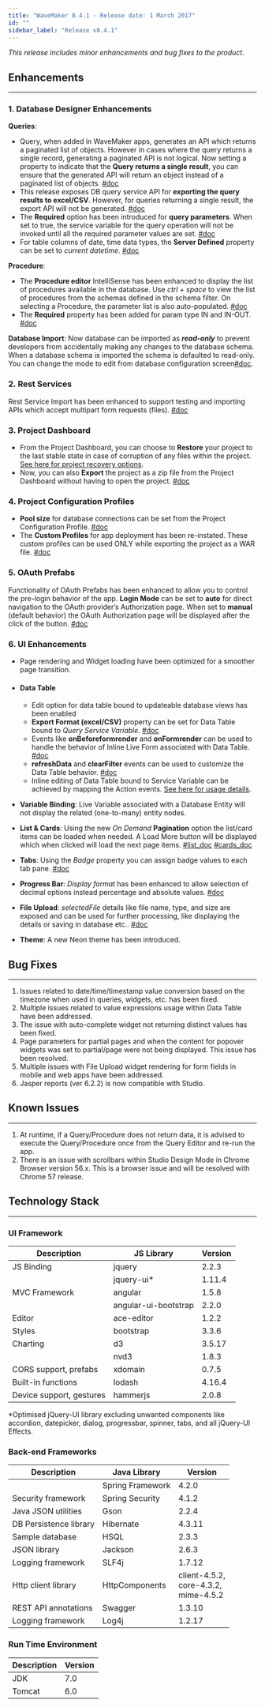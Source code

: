```yaml
---
title: "WaveMaker 8.4.1 - Release date: 1 March 2017"
id: ""
sidebar_label: "Release v8.4.1"
---
```

*This release includes minor enhancements and bug fixes to the product.*

## Enhancements
---

### 1. Database Designer Enhancements
**Queries**:
*   Query, when added in WaveMaker apps, generates an API which returns a paginated list of objects. However in cases where the query returns a single record, generating a paginated API is not logical. Now setting a property to indicate that the **Query returns a single result**, you can ensure that the generated API will return an object instead of a paginated list of objects. [#doc](/learn/app-development/services/database-services/working-with-queries/)
*   This release exposes DB query service API for **exporting the query results to excel/CSV**. However, for queries returning a single result, the export API will not be generated. [#doc](/learn/app-development/widgets/datalive/datatable/table-configuration/#export-data)
*   The **Required** option has been introduced for **query parameters**. When set to true, the service variable for the query operation will not be invoked until all the required parameter values are set. [#doc](/learn/app-development/services/database-services/working-with-queries/#query-creation-parameterised)
*   For table columns of date, time data types, the **Server Defined** property can be set to _current datetime_. [#doc](/learn/app-development/services/database-services/working-with-queries/#query-creation-parameterised)

**Procedure**:
*   The **Procedure editor** IntelliSense has been enhanced to display the list of procedures available in the database. Use _ctrl + space_ to view the list of procedures from the schemas defined in the schema filter. On selecting a Procedure, the parameter list is also auto-populated. [#doc](/learn/app-development/services/database-services/working-stored-procedures/#procedure-invocation)
*   The **Required** property has been added for param type IN and IN-OUT. [#doc](/learn/app-development/services/database-services/working-stored-procedures/)

**Database Import**: 
Now database can be imported as **_read-only_** to prevent developers from accidentally making any changes to the database schema. When a database schema is imported the schema is defaulted to read-only. You can change the mode to edit from database configuration screen[#doc](/learn/app-development/services/database-services/database-schema-import-modes/).

### 2. Rest Services
Rest Service Import has been enhanced to support testing and importing APIs which accept multipart form requests (files). [#doc](/learn/app-development/services/web-services/rest-services/#form-data)

### 3. Project Dashboard
*   From the Project Dashboard, you can choose to **Restore** your project to the last stable state in case of corruption of any files within the project. [See here for project recovery options](/learn/app-development/dev-integration/import-export-update-apps/#project-recovery).
*   Now, you can also **Export** the project as a zip file from the Project Dashboard without having to open the project. [#doc](/learn/app-development/wavemaker-overview/product-walkthrough/#project-dashboard)

### 4. Project Configuration Profiles
*   **Pool size** for database connections can be set from the Project Configuration Profile. [#doc](/learn/app-development/deployment/configuration-profiles/#deploy-profile)
*   The **Custom Profiles** for app deployment has been re-instated. These custom profiles can be used ONLY while exporting the project as a WAR file. [#doc](/learn/app-development/deployment/configuration-profiles/#custom-profile)

### 5. OAuth Prefabs
Functionality of OAuth Prefabs has been enhanced to allow you to control the pre-login behavior of the app. **Login Mode** can be set to **auto** for direct navigation to the OAuth provider’s Authorization page. When set to **manual** (default behavior) the OAuth Authorization page will be displayed after the click of the button. [#doc](/learn/app-development/widgets/prefab/oauth-prefabs/)

### 6. UI Enhancements

*   Page rendering and Widget loading have been optimized for a smoother page transition.

* #### Data Table
    *   Edit option for data table bound to updateable database views has been enabled
    *   **Export Format (excel/CSV)** property can be set for Data Table bound to _Query Service Variable_. [#doc](/learn/app-development/widgets/datalive/datatable/table-configuration/#export-data)
    *   Events like **onBeforeformrender** and **onFormrender** can be used to handle the behavior of Inline Live Form associated with Data Table. [#doc](/learn/app-development/widgets/datalive/datatable/datatable-events-methods/)
    *   **refreshData** and **clearFilter** events can be used to customize the Data Table behavior. [#doc](/learn/app-development/widgets/datalive/datatable/datatable-events-methods/#methods)
    *   Inline editing of Data Table bound to Service Variable can be achieved by mapping the Action events. [See here for usage details](/learn/app-development/widgets/datalive/datatable/datatable-events-methods/#inline-edit).

*   **Variable Binding**: Live Variable associated with a Database Entity will not display the related (one-to-many) entity nodes.
*   **List & Cards**: Using the new _On Demand_ **Pagination** option the list/card items can be loaded when needed. A Load More button will be displayed which when clicked will load the next page items. [#list\_doc](/learn/app-development/widgets/datalive/list/configuration/#pagin) [#cards\_doc](/learn/app-development/widgets/datalive/cards/card-configuration/#pagin)
*   **Tabs**: Using the _Badge_ property you can assign badge values to each tab pane. [#doc](/learn/app-development/widgets/container/tabs/#properties)
*   **Progress Bar**: _Display format_ has been enhanced to allow selection of decimal options instead percentage and absolute values. [#doc](/learn/app-development/widgets/basic/progress-bar/)
*   **File Upload**: _selectedFile_ details like file name, type, and size are exposed and can be used for further processing, like displaying the details or saving in database etc.. [#doc](/learn/app-development/widgets/form-widgets/file-upload/)
*   **Theme**: A new Neon theme has been introduced.

## Bug Fixes
---

1.  Issues related to date/time/timestamp value conversion based on the timezone when used in queries, widgets, etc. has been fixed.
2.  Multiple issues related to value expressions usage within Data Table have been addressed.
3.  The issue with auto-complete widget not returning distinct values has been fixed.
4.  Page parameters for partial pages and when the content for popover widgets was set to partial/page were not being displayed. This issue has been resolved.
5.  Multiple issues with File Upload widget rendering for form fields in mobile and web apps have been addressed.
6.  Jasper reports (ver 6.2.2) is now compatible with Studio.

## Known Issues
---

1.  At runtime, if a Query/Procedure does not return data, it is advised to execute the Query/Procedure once from the Query Editor and re-run the app.
2.  There is an issue with scrollbars within Studio Design Mode in Chrome Browser version 56.x. This is a browser issue and will be resolved with Chrome 57 release.

## Technology Stack
---

### UI Framework

| Description | JS Library | Version |
| --- | --- | --- |
| JS Binding | jquery | 2.2.3 |
|  | jquery-ui* | 1.11.4 |
| MVC Framework | angular | 1.5.8 |
|  | angular-ui-bootstrap | 2.2.0 |
| Editor | ace-editor | 1.2.2 |
| Styles | bootstrap | 3.3.6 |
| Charting | d3 | 3.5.17 |
|  | nvd3 | 1.8.3 |
| CORS support, prefabs | xdomain | 0.7.5 |
| Built-in functions | lodash | 4.16.4 |
| Device support, gestures | hammerjs | 2.0.8 |

*Optimised jQuery-UI library excluding unwanted components like accordion, datepicker, dialog, progressbar, spinner, tabs, and all jQuery-UI Effects.

### Back-end Frameworks

| Description | Java Library | Version |
| --- | --- | --- |
|  | Spring Framework | 4.2.0 |
| Security framework | Spring Security | 4.1.2 |
| Java JSON utilities | Gson | 2.2.4 |
| DB Persistence library | Hibernate | 4.3.11 |
| Sample database | HSQL | 2.3.3 |
| JSON library | Jackson | 2.6.3 |
| Logging framework | SLF4j | 1.7.12 |
| Http client library | HttpComponents | client-4.5.2, <br> core-4.3.2, <br> mime-4.5.2 |
| REST API annotations | Swagger | 1.3.10 |
| Logging framework | Log4j | 1.2.17 |

### Run Time Environment

| Description | Version |
| --- | --- |
| JDK | 7.0 |
| Tomcat | 6.0 |

